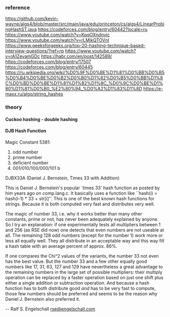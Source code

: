 ### reference
https://github.com/kevin-wayne/algs4/blob/master/src/main/java/edu/princeton/cs/algs4/LinearProbingHashST.java
https://codeforces.com/blog/entry/60442?locale=ru
https://www.youtube.com/watch?v=KqqOXndnvic
https://www.youtube.com/watch?v=rLMikQTOVnI
https://www.geeksforgeeks.org/top-20-hashing-technique-based-interview-questions/?ref=rp
https://www.youtube.com/watch?v=rA1ZevamGDc
https://habr.com/en/post/142589/
https://codeforces.com/blog/entry/17507
https://codeforces.com/blog/entry/60445
https://ru.wikipedia.org/wiki/%D0%9F%D0%BE%D1%81%D0%BB%D0%B5%D0%B4%D0%BE%D0%B2%D0%B0%D1%82%D0%B5%D0%BB%D1%8C%D0%BD%D0%BE%D1%81%D1%82%D1%8C_%D0%9C%D0%BE%D1%80%D1%81%D0%B0_%E2%80%94_%D0%A2%D1%83%D1%8D
https://e-maxx.ru/algo/string_hashes

### theory
#### Cuckoo hashing - double hashing

#### DJB Hash Function
Magic Constant 5381:
  1. odd number
  2. prime number
  3. deficient number
  4. 001/010/100/000/101 b
  
DJBX33A (Daniel J. Bernstein, Times 33 with Addition)

This is Daniel J. Bernstein's popular `times 33' hash function as
posted by him years ago on comp.lang.c. It basically uses a function
like ``hash(i) = hash(i-1) * 33 + str[i]''. This is one of the best
known hash functions for strings. Because it is both computed very
fast and distributes very well.

The magic of number 33, i.e. why it works better than many other
constants, prime or not, has never been adequately explained by
anyone. So I try an explanation: if one experimentally tests all
multipliers between 1 and 256 (as RSE did now) one detects that even
numbers are not useable at all. The remaining 128 odd numbers
(except for the number 1) work more or less all equally well. They
all distribute in an acceptable way and this way fill a hash table
with an average percent of approx. 86%.

If one compares the Chi^2 values of the variants, the number 33 not
even has the best value. But the number 33 and a few other equally
good numbers like 17, 31, 63, 127 and 129 have nevertheless a great
advantage to the remaining numbers in the large set of possible
multipliers: their multiply operation can be replaced by a faster
operation based on just one shift plus either a single addition
or subtraction operation. And because a hash function has to both
distribute good _and_ has to be very fast to compute, those few
numbers should be preferred and seems to be the reason why Daniel J.
Bernstein also preferred it.


-- Ralf S. Engelschall <rse@engelschall.com>